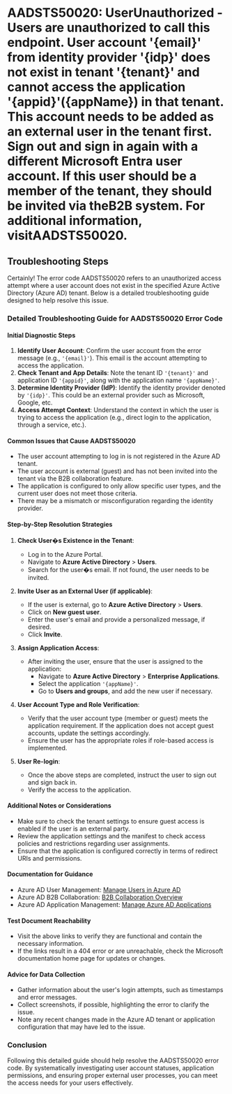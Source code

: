 # AADSTS50020: UserUnauthorized - Users are unauthorized to call this endpoint. User account '{email}' from identity provider '{idp}' does not exist in tenant '{tenant}' and cannot access the application '{appid}'({appName}) in that tenant. This account needs to be added as an external user in the tenant first. Sign out and sign in again with a different Microsoft Entra user account. If this user should be a member of the tenant, they should be invited via theB2B system. For additional information, visitAADSTS50020.


## Troubleshooting Steps
Certainly! The error code AADSTS50020 refers to an unauthorized access attempt where a user account does not exist in the specified Azure Active Directory (Azure AD) tenant. Below is a detailed troubleshooting guide designed to help resolve this issue.

### Detailed Troubleshooting Guide for AADSTS50020 Error Code

#### **Initial Diagnostic Steps**
1. **Identify User Account**: Confirm the user account from the error message (e.g., `'{email}'`). This email is the account attempting to access the application.
2. **Check Tenant and App Details**: Note the tenant ID `'{tenant}'` and application ID `'{appid}'`, along with the application name `'{appName}'`.
3. **Determine Identity Provider (IdP)**: Identify the identity provider denoted by `'{idp}'`. This could be an external provider such as Microsoft, Google, etc.
4. **Access Attempt Context**: Understand the context in which the user is trying to access the application (e.g., direct login to the application, through a service, etc.).

#### **Common Issues that Cause AADSTS50020**
- The user account attempting to log in is not registered in the Azure AD tenant.
- The user account is external (guest) and has not been invited into the tenant via the B2B collaboration feature.
- The application is configured to only allow specific user types, and the current user does not meet those criteria.
- There may be a mismatch or misconfiguration regarding the identity provider.

#### **Step-by-Step Resolution Strategies**
1. **Check User�s Existence in the Tenant**:
   - Log in to the Azure Portal.
   - Navigate to **Azure Active Directory** > **Users**.
   - Search for the user�s email. If not found, the user needs to be invited.

2. **Invite User as an External User (if applicable)**:
   - If the user is external, go to **Azure Active Directory** > **Users**.
   - Click on **New guest user**.
   - Enter the user's email and provide a personalized message, if desired.
   - Click **Invite**.

3. **Assign Application Access**:
   - After inviting the user, ensure that the user is assigned to the application:
     - Navigate to **Azure Active Directory** > **Enterprise Applications**.
     - Select the application `'{appName}'`.
     - Go to **Users and groups**, and add the new user if necessary.

4. **User Account Type and Role Verification**:
   - Verify that the user account type (member or guest) meets the application requirement. If the application does not accept guest accounts, update the settings accordingly.
   - Ensure the user has the appropriate roles if role-based access is implemented.

5. **User Re-login**:
   - Once the above steps are completed, instruct the user to sign out and sign back in.
   - Verify the access to the application.

#### **Additional Notes or Considerations**
- Make sure to check the tenant settings to ensure guest access is enabled if the user is an external party.
- Review the application settings and the manifest to check access policies and restrictions regarding user assignments.
- Ensure that the application is configured correctly in terms of redirect URIs and permissions.

#### **Documentation for Guidance**
- Azure AD User Management: [Manage Users in Azure AD](https://docs.microsoft.com/en-us/azure/active-directory/users/users)
- Azure AD B2B Collaboration: [B2B Collaboration Overview](https://docs.microsoft.com/en-us/azure/active-directory/external-identities/what-is-b2b)
- Azure AD Application Management: [Manage Azure AD Applications](https://docs.microsoft.com/en-us/azure/active-directory/develop/app-management)

#### **Test Document Reachability**
- Visit the above links to verify they are functional and contain the necessary information.
- If the links result in a 404 error or are unreachable, check the Microsoft documentation home page for updates or changes.

#### **Advice for Data Collection**
- Gather information about the user's login attempts, such as timestamps and error messages.
- Collect screenshots, if possible, highlighting the error to clarify the issue.
- Note any recent changes made in the Azure AD tenant or application configuration that may have led to the issue.

### Conclusion
Following this detailed guide should help resolve the AADSTS50020 error code. By systematically investigating user account statuses, application permissions, and ensuring proper external user processes, you can meet the access needs for your users effectively.